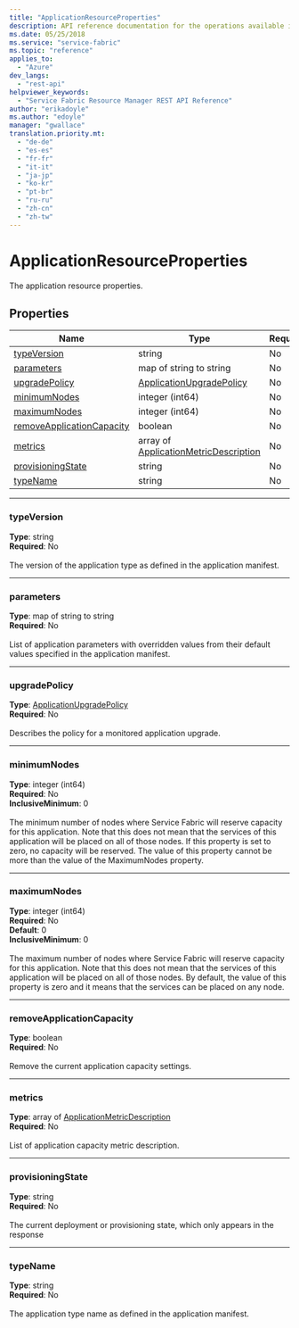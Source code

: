 ```yaml
---
title: "ApplicationResourceProperties"
description: API reference documentation for the operations available in the ApplicationResourceProperties REST API.
ms.date: 05/25/2018
ms.service: "service-fabric"
ms.topic: "reference"
applies_to: 
  - "Azure"
dev_langs: 
  - "rest-api"
helpviewer_keywords: 
  - "Service Fabric Resource Manager REST API Reference"
author: "erikadoyle"
ms.author: "edoyle"
manager: "gwallace"
translation.priority.mt: 
  - "de-de"
  - "es-es"
  - "fr-fr"
  - "it-it"
  - "ja-jp"
  - "ko-kr"
  - "pt-br"
  - "ru-ru"
  - "zh-cn"
  - "zh-tw"
---
```

# ApplicationResourceProperties

The application resource properties.

## Properties
| Name | Type | Required |
| --- | --- | --- |
| [typeVersion](#typeversion) | string | No |
| [parameters](#parameters) | map of string to string | No |
| [upgradePolicy](#upgradepolicy) | [ApplicationUpgradePolicy](sfrp-2017-07-01-preview-model-applicationupgradepolicy.md) | No |
| [minimumNodes](#minimumnodes) | integer (int64) | No |
| [maximumNodes](#maximumnodes) | integer (int64) | No |
| [removeApplicationCapacity](#removeapplicationcapacity) | boolean | No |
| [metrics](#metrics) | array of [ApplicationMetricDescription](sfrp-2017-07-01-preview-model-applicationmetricdescription.md) | No |
| [provisioningState](#provisioningstate) | string | No |
| [typeName](#typename) | string | No |

____
### typeVersion
__Type__: string <br/>
__Required__: No<br/>
<br/>
The version of the application type as defined in the application manifest.

____
### parameters
__Type__: map of string to string <br/>
__Required__: No<br/>
<br/>
List of application parameters with overridden values from their default values specified in the application manifest.

____
### upgradePolicy
__Type__: [ApplicationUpgradePolicy](sfrp-2017-07-01-preview-model-applicationupgradepolicy.md) <br/>
__Required__: No<br/>
<br/>
Describes the policy for a monitored application upgrade.

____
### minimumNodes
__Type__: integer (int64) <br/>
__Required__: No<br/>
__InclusiveMinimum__: 0 <br/>
<br/>
The minimum number of nodes where Service Fabric will reserve capacity for this application. Note that this does not mean that the services of this application will be placed on all of those nodes. If this property is set to zero, no capacity will be reserved. The value of this property cannot be more than the value of the MaximumNodes property.

____
### maximumNodes
__Type__: integer (int64) <br/>
__Required__: No<br/>
__Default__: 0 <br/>
__InclusiveMinimum__: 0 <br/>
<br/>
The maximum number of nodes where Service Fabric will reserve capacity for this application. Note that this does not mean that the services of this application will be placed on all of those nodes. By default, the value of this property is zero and it means that the services can be placed on any node.

____
### removeApplicationCapacity
__Type__: boolean <br/>
__Required__: No<br/>
<br/>
Remove the current application capacity settings.

____
### metrics
__Type__: array of [ApplicationMetricDescription](sfrp-2017-07-01-preview-model-applicationmetricdescription.md) <br/>
__Required__: No<br/>
<br/>
List of application capacity metric description.

____
### provisioningState
__Type__: string <br/>
__Required__: No<br/>
<br/>
The current deployment or provisioning state, which only appears in the response

____
### typeName
__Type__: string <br/>
__Required__: No<br/>
<br/>
The application type name as defined in the application manifest.

